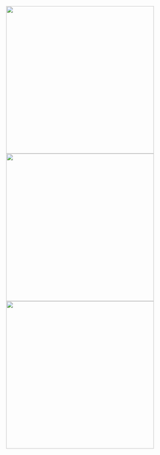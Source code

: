 <img width="400" src="https://github-readme-stats.vercel.app/api/top-langs/?username=ZJamss&layout=compact" />
<img width="400" src="https://streak-stats.demolab.com?user=ZJamss&theme=dark" />
<img width="400" src="https://github-readme-stats.vercel.app/api?username=ZJamss&show_icons=true&theme=radical" />






